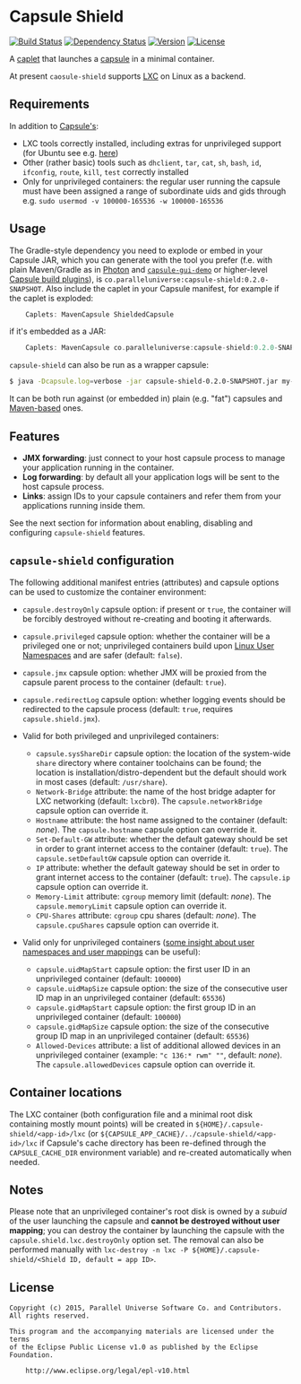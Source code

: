 # Capsule Shield
[![Build Status](http://img.shields.io/travis/puniverse/capsule-shield.svg?style=flat)](https://travis-ci.org/puniverse/capsule-shield) [![Dependency Status](https://www.versioneye.com/user/projects/5613c572a193340019000485/badge.svg?style=flat)](https://www.versioneye.com/user/projects/5613c572a193340019000485) [![Version](http://img.shields.io/badge/version-0.2-SNAPSHOT-yellow.svg?style=flat)](https://github.com/puniverse/capsule-shield/releases) [![License](http://img.shields.io/badge/license-EPL-blue.svg?style=flat)](https://www.eclipse.org/legal/epl-v10.html)

A [caplet](https://github.com/puniverse/capsule#what-are-caplets) that launches a [capsule](https://github.com/puniverse/capsule) in a minimal container.

At present `caosule-shield` supports [LXC](https://linuxcontainers.org/) on Linux as a backend. 

## Requirements

In addition to [Capsule's](https://github.com/puniverse/capsule):

  * LXC tools correctly installed, including extras for unprivileged support (for Ubuntu see e.g. [here](http://www.unixmen.com/setup-linux-containers-using-lxc-on-ubuntu-15-04/))
  * Other (rather basic) tools such as `dhclient`, `tar`, `cat`, `sh`, `bash`, `id`, `ifconfig`, `route`, `kill`, `test` correctly installed
  * Only for unprivileged containers: the regular user running the capsule must have been assigned a range of subordinate uids and gids through e.g. `sudo usermod -v 100000-165536 -w 100000-165536`

## Usage

The Gradle-style dependency you need to explode or embed in your Capsule JAR, which you can generate with the tool you prefer (f.e. with plain Maven/Gradle as in [Photon](https://github.com/puniverse/photon) and [`capsule-gui-demo`](https://github.com/puniverse/capsule-gui-demo) or higher-level [Capsule build plugins](https://github.com/puniverse/capsule#build-tool-plugins)), is `co.paralleluniverse:capsule-shield:0.2.0-SNAPSHOT`. Also include the caplet in your Capsule manifest, for example if the caplet is exploded:

``` gradle
    Caplets: MavenCapsule ShieldedCapsule
```

if it's embedded as a JAR:

``` gradle
    Caplets: MavenCapsule co.paralleluniverse:capsule-shield:0.2.0-SNAPSHOT
```

`capsule-shield` can also be run as a wrapper capsule:

``` bash
$ java -Dcapsule.log=verbose -jar capsule-shield-0.2.0-SNAPSHOT.jar my-capsule.jar my-capsule-arg1 ...
```

It can be both run against (or embedded in) plain (e.g. "fat") capsules and [Maven-based](https://github.com/puniverse/capsule-maven) ones.

## Features

 * **JMX forwarding**: just connect to your host capsule process to manage your application running in the container.
 * **Log forwarding**: by default all your application logs will be sent to the host capsule process.
 * **Links**: assign IDs to your capsule containers and refer them from your applications running inside them.

See the next section for information about enabling, disabling and configuring `capsule-shield` features.

## `capsule-shield` configuration

The following additional manifest entries (attributes) and capsule options can be used to customize the container environment:

  * `capsule.destroyOnly` capsule option: if present or `true`, the container will be forcibly destroyed without re-creating and booting it afterwards.
  * `capsule.privileged` capsule option: whether the container will be a privileged one or not; unprivileged containers build upon [Linux User Namespaces](https://lwn.net/Articles/531114/) and are safer (default: `false`).
  * `capsule.jmx` capsule option: whether JMX will be proxied from the capsule parent process to the container (default: `true`).
  * `capsule.redirectLog` capsule option: whether logging events should be redirected to the capsule process (default: `true`, requires `capsule.shield.jmx`).

  * Valid for both privileged and unprivileged containers:
    * `capsule.sysShareDir` capsule option: the location of the system-wide `share` directory where container toolchains can be found; the location is installation/distro-dependent but the default should work in most cases (default: `/usr/share`).
    * `Network-Bridge` attribute: the name of the host bridge adapter for LXC networking (default: `lxcbr0`). The `capsule.networkBridge` capsule option can override it.
    * `Hostname` attribute: the host name assigned to the container (default: _none_). The `capsule.hostname` capsule option can override it.
    * `Set-Default-GW` attribute: whether the default gateway should be set in order to grant internet access to the container (default: `true`). The `capsule.setDefaultGW` capsule option can override it.
    * `IP` attribute: whether the default gateway should be set in order to grant internet access to the container (default: `true`). The `capsule.ip` capsule option can override it.
    * `Memory-Limit` attribute: `cgroup` memory limit (default: _none_). The `capsule.memoryLimit` capsule option can override it.
    * `CPU-Shares` attribute: `cgroup` cpu shares (default: _none_). The `capsule.cpuShares` capsule option can override it.

  * Valid only for unprivileged containers ([some insight about user namespaces and user mappings](https://lwn.net/Articles/532593/) can be useful):
    * `capsule.uidMapStart` capsule option: the first user ID in an unprivileged container (default: `100000`)
    * `capsule.uidMapSize` capsule option: the size of the consecutive user ID map in an unprivileged container (default: `65536`)
    * `capsule.gidMapStart` capsule option: the first group ID in an unprivileged container (default: `100000`)
    * `capsule.gidMapSize` capsule option: the size of the consecutive group ID map in an unprivileged container (default: `65536`)
    * `Allowed-Devices` attribute: a list of additional allowed devices in an unprivileged container (example: `"c 136:* rwm" ""`, default: _none_). The `capsule.allowedDevices` capsule option can override it.

## Container locations

The LXC container (both configuration file and a minimal root disk containing mostly mount points) will be created in `${HOME}/.capsule-shield/<app-id>/lxc` (or `${CAPSULE_APP_CACHE}/../capsule-shield/<app-id>/lxc` if Capsule's cache directory has been re-defined through the `CAPSULE_CACHE_DIR` environment variable) and re-created automatically when needed.

## Notes

Please note that an unprivileged container's root disk is owned by a _subuid_ of the user launching the capsule and **cannot be destroyed without user mapping**; you can destroy the container by launching the capsule with the `capsule.shield.lxc.destroyOnly` option set. The removal can also be performed manually with `lxc-destroy -n lxc -P ${HOME}/.capsule-shield/<Shield ID, default = app ID>`.

## License

    Copyright (c) 2015, Parallel Universe Software Co. and Contributors. All rights reserved.

    This program and the accompanying materials are licensed under the terms
    of the Eclipse Public License v1.0 as published by the Eclipse Foundation.

        http://www.eclipse.org/legal/epl-v10.html

